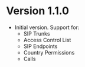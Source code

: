 # Version 1.1.0
 - Initial version. Support for:
   - SIP Trunks
   - Access Control List
   - SIP Endpoints
   - Country Permissions
   - Calls
